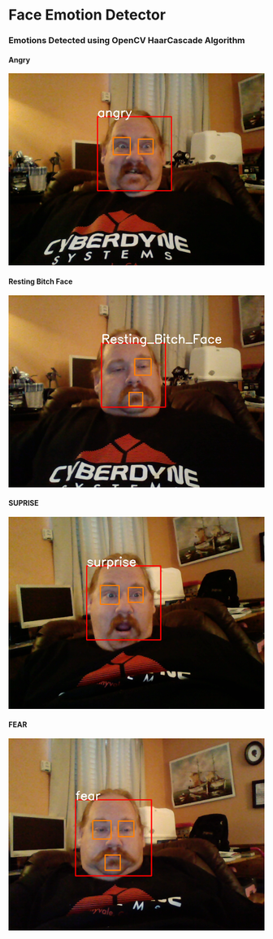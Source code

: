# Face Emotion Detector

### Emotions Detected using OpenCV HaarCascade Algorithm


#### Angry
![Title](image/Angry_Facial_Emotion_Detection.png)

#### Resting Bitch Face
![Title](image/Resting_bitch_Face_Suprise_Facial_Emotion_Detection.png)

#### SUPRISE
![Title](image/Suprise_Facial_Emotion_Detection.png)

#### FEAR
![Title](image/Fear_Facial_Emotion_Detection.png)


